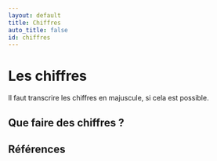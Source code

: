 ```yaml
---
layout: default
title: Chiffres
auto_title: false
id: chiffres
---
```


# Les chiffres

Il faut transcrire les chiffres en majuscule, si cela est possible.

## Que faire des chiffres ?



## Références

